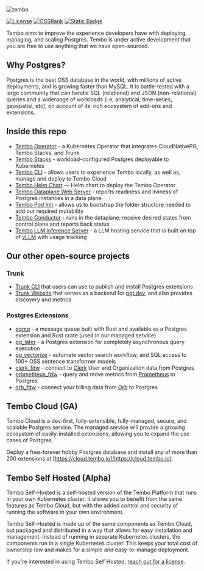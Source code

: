 ![tembo](https://github.com/tembo-io/tembo/assets/4283/f9ba2331-dc24-476c-8f83-05d620b66b06)

[![License](https://img.shields.io/badge/license-PostgreSQL-blue)](https://github.com/tembo-io/tembo/blob/main/LICENSE)
[![OSSRank](https://shields.io/endpoint?url=https://ossrank.com/shield/3811)](https://ossrank.com/p/3811)
[![Static Badge](https://img.shields.io/badge/%40tembo-community?logo=slack&label=slack)](https://join.slack.com/t/tembocommunity/shared_invite/zt-293gc1k0k-3K8z~eKW1SEIfrqEI~5_yw)

Tembo aims to improve the experience developers have with deploying, managing, and scaling Postgres. Tembo is under active development that you are free to use anything that we have open-sourced.

## Why Postgres?

Postgres is the best OSS database in the world, with millions of active deployments, and is growing faster than MySQL. It is battle-tested with a large community that can handle SQL (relational) and JSON (non-relational) queries and a widerange of workloads (i.e, analytical, time-series, geospatial, etc), on account of its’ rich ecosystem of add-ons and extensions.

## Inside this repo

* [Tembo Operator](https://github.com/tembo-io/tembo/tree/main/tembo-operator) - a Kubernetes Operator that integrates CloudNativePG, Tembo Stacks, and Trunk
* [Tembo Stacks](https://github.com/tembo-io/tembo/tree/main/tembo-stacks) - workload-configured Postgres deployable to Kubernetes
* [Tembo CLI](https://github.com/tembo-io/tembo/tree/main/tembo-cli) - allows users to experience Tembo locally, as well as, manage and deploy to Tembo Cloud
* [Tembo Helm Chart](https://github.com/tembo-io/tembo/tree/main/charts/tembo-operator) — Helm chart to deploy the Tembo Operator
* [Tembo Dataplane Web Server](https://github.com/tembo-io/tembo/tree/main/dataplane-webserver) - reports readiness and liviness of Postgres instances in a data plane
* [Tembo Pod Init](https://github.com/tembo-io/tembo/tree/main/tembo-pod-init) - allows us to bootstrap the folder structure needed to add our required mutability
* [Tembo Conductor](https://github.com/tembo-io/tembo/tree/main/conductor) - runs in the dataplane; receive desired states from control plane and reports back status
* [Tembo LLM Inference Server](https://github.com/tembo-io/tembo/tree/main/inference-server) - a LLM hosting service that is built on top of [vLLM](https://github.com/vllm-project/vllm) with usage tracking

## Our other open-source projects 

### Trunk

* [Trunk CLI](https://github.com/tembo-io/trunk/tree/main/cli) that users can use to publish and install Postgres extensions
* [Trunk Website](https://github.com/tembo-io/trunk/tree/main/registry) that serves as a backend for [pgt.dev](https://pgt.dev), and also provides discovery and metrics

### Postgres Extensions

* [pgmq](https://github.com/tembo-io/pgmq) - a message queue built with Rust and available as a Postgres extension and Rust crate (used in our managed service)
* [pg_later](https://github.com/tembo-io/pg_later) - a Postgres extension for completely asynchronous query execution
* [pg_vectorize](https://github.com/tembo-io/pg_vectorize) - automate vector search workflow, and SQL access to 100+ OSS sentence transformer models
* [clerk_fdw](https://github.com/tembo-io/clerk_fdw) - connect to [Clerk](https://clerk.com/) User and Organization data from Postgres
* [prometheus_fdw](https://github.com/tembo-io/prometheus_fdw) - query and move metrics from [Prometheus](https://prometheus.io/) to Postgres
* [orb_fdw](https://github.com/tembo-io/orb_fdw) - connect your billing data from [Orb](https://www.withorb.com/) to Postgres 

## Tembo Cloud (GA)

Tembo Cloud is a dev-first, fully-extensible, fully-managed, secure, and scalable Postgres service. The managed service will provide a growing ecosystem of easily-installed
extensions, allowing you to expand the use cases of Postgres.

Deploy a free-forever hobby Postgres database and install any of more than 200 extensions at [https://cloud.tembo.io](https://cloud.tembo.io).

## Tembo Self Hosted (Alpha)

Tembo Self-Hosted is a self-hosted version of the Tembo Platform that runs in your own Kubernetes cluster. It allows you to benefit from the same features as Tembo Cloud, but with the added control and security of running the software in your own environment.

Tembo Self-Hosted is made up of the same components as Tembo Cloud, but packaged and distributed in a way that allows for easy installation and management. Instead of running in separate Kubernetes clusters, the components run in a single Kubernetes cluster. This keeps your total cost of ownership low and makes for a simple and easy-to-manage deployment.

If you're interested in using Tembo Self Hosted, [reach out for a license](https://calendly.com/ian-tembo).
